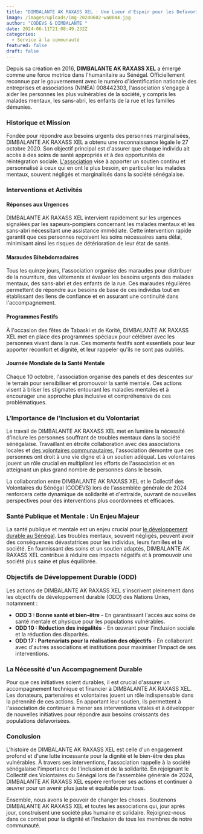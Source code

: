 ```yaml
---
title: "DIMBALANTE AK RAXASS XEL : Une Lueur d'Espoir pour les Defavorises au Senegal"
image: /images/uploads/img-20240602-wa0044.jpg
author: "CODEVS & DIMBALANTE "
date: 2024-06-11T21:08:49.232Z
categories:
  - Service à la communauté
featured: false
draft: false
---
```

Depuis sa création en 2016, **DIMBALANTE AK RAXASS XEL** a émergé comme une force motrice dans l'humanitaire au Sénégal. Officiellement reconnue par le gouvernement avec le numéro d'identification nationale des entreprises et associations (NINEA) 008442303, l'association s'engage à aider les personnes les plus vulnérables de la société, y compris les malades mentaux, les sans-abri, les enfants de la rue et les familles démunies.

### Historique et Mission

Fondée pour répondre aux besoins urgents des personnes marginalisées, DIMBALANTE AK RAXASS XEL a obtenu une reconnaissance légale le 27 octobre 2020. Son objectif principal est d'assurer que chaque individu ait accès à des soins de santé appropriés et à des opportunités de réintégration sociale. [L'association](https://codevsn.org/associations/) vise à apporter un soutien continu et personnalisé à ceux qui en ont le plus besoin, en particulier les malades mentaux, souvent négligés et marginalisés dans la société sénégalaise.

### Interventions et Activités

#### Réponses aux Urgences

DIMBALANTE AK RAXASS XEL intervient rapidement sur les urgences signalées par les sapeurs-pompiers concernant les malades mentaux et les sans-abri nécessitant une assistance immédiate. Cette intervention rapide garantit que ces personnes reçoivent les soins nécessaires sans délai, minimisant ainsi les risques de détérioration de leur état de santé.

#### Maraudes Bihebdomadaires

Tous les quinze jours, l'association organise des maraudes pour distribuer de la nourriture, des vêtements et évaluer les besoins urgents des malades mentaux, des sans-abri et des enfants de la rue. Ces maraudes régulières permettent de répondre aux besoins de base de ces individus tout en établissant des liens de confiance et en assurant une continuité dans l'accompagnement.

#### Programmes Festifs

À l'occasion des fêtes de Tabaski et de Korité, DIMBALANTE AK RAXASS XEL met en place des programmes spéciaux pour célébrer avec les personnes vivant dans la rue. Ces moments festifs sont essentiels pour leur apporter réconfort et dignité, et leur rappeler qu'ils ne sont pas oubliés.

#### Journée Mondiale de la Santé Mentale

Chaque 10 octobre, l'association organise des panels et des descentes sur le terrain pour sensibiliser et promouvoir la santé mentale. Ces actions visent à briser les stigmates entourant les maladies mentales et à encourager une approche plus inclusive et compréhensive de ces problématiques.

### L'Importance de l'Inclusion et du Volontariat

Le travail de DIMBALANTE AK RAXASS XEL met en lumière la nécessité d'inclure les personnes souffrant de troubles mentaux dans la société sénégalaise. Travaillant en étroite collaboration avec des associations locales et [des volontaires communautaires](https://codevsn.org/categories/retour-dexp%C3%A9rience/), l'association démontre que ces personnes ont droit à une vie digne et à un soutien adéquat. Les volontaires jouent un rôle crucial en multipliant les efforts de l'association et en atteignant un plus grand nombre de personnes dans le besoin.

La collaboration entre DIMBALANTE AK RAXASS XEL et le Collectif des Volontaires du Sénégal (CODEVS) lors de l'assemblée générale de 2024 renforcera cette dynamique de solidarité et d'entraide, ouvrant de nouvelles perspectives pour des interventions plus coordonnées et efficaces.

### Santé Publique et Mentale : Un Enjeu Majeur

La santé publique et mentale est un enjeu crucial pour [le développement durable au Sénégal](https://codevsn.org/categories/service-%C3%A0-la-communaut%C3%A9/). Les troubles mentaux, souvent négligés, peuvent avoir des conséquences dévastatrices pour les individus, leurs familles et la société. En fournissant des soins et un soutien adaptés, DIMBALANTE AK RAXASS XEL contribue à réduire ces impacts négatifs et à promouvoir une société plus saine et plus équilibrée.

### Objectifs de Développement Durable (ODD)

Les actions de DIMBALANTE AK RAXASS XEL s'inscrivent pleinement dans les objectifs de développement durable (ODD) des Nations Unies, notamment :

- **ODD 3 : Bonne santé et bien-être** - En garantissant l'accès aux soins de santé mentale et physique pour les populations vulnérables.
- **ODD 10 : Réduction des inégalités** - En œuvrant pour l'inclusion sociale et la réduction des disparités.
- **ODD 17 : Partenariats pour la réalisation des objectifs** - En collaborant avec d'autres associations et institutions pour maximiser l'impact de ses interventions.

### La Nécessité d'un Accompagnement Durable

Pour que ces initiatives soient durables, il est crucial d'assurer un accompagnement technique et financier à DIMBALANTE AK RAXASS XEL. Les donateurs, partenaires et volontaires jouent un rôle indispensable dans la pérennité de ces actions. En apportant leur soutien, ils permettent à l'association de continuer à mener ses interventions vitales et à développer de nouvelles initiatives pour répondre aux besoins croissants des populations défavorisées.

### Conclusion

L'histoire de DIMBALANTE AK RAXASS XEL est celle d'un engagement profond et d'une lutte incessante pour la dignité et le bien-être des plus vulnérables. À travers ses interventions, l'association rappelle à la société sénégalaise l'importance de l'inclusion et de la solidarité. En rejoignant le Collectif des Volontaires du Sénégal lors de l'assemblée générale de 2024, DIMBALANTE AK RAXASS XEL espère renforcer ses actions et continuer à œuvrer pour un avenir plus juste et équitable pour tous.

Ensemble, nous avons le pouvoir de changer les choses. Soutenons DIMBALANTE AK RAXASS XEL et toutes les associations qui, jour après jour, construisent une société plus humaine et solidaire. Rejoignez-nous dans ce combat pour la dignité et l'inclusion de tous les membres de notre communauté.